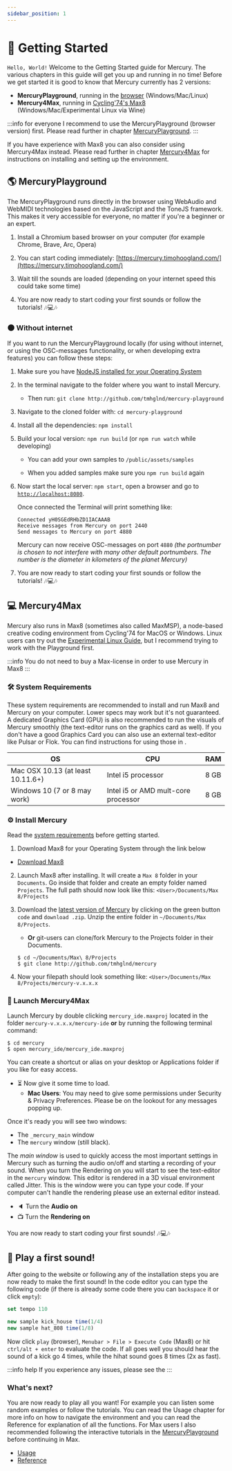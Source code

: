 ```yaml
---
sidebar_position: 1
---
```


# 🚀 Getting Started

`Hello, World!` Welcome to the Getting Started guide for Mercury. The various chapters in this guide will get you up and running in no time! Before we get started it is good to know that Mercury currently has 2 versions:

- **MercuryPlayground**, running in the [browser](https://mercury.timohoogland.com/) (Windows/Mac/Linux)
- **Mercury4Max**, running in [Cycling'74's Max8](https://cycling74.com/downloads) (Windows/Mac/Experimental Linux via Wine)

:::info for everyone
I recommend to use the MercuryPlayground (browser version) first. Please read further in chapter [MercuryPlayground](#-mercuryplayground).
:::

If you have experience with Max8 you can also consider using Mercury4Max instead. Please read further in chapter [Mercury4Max](#-mercury4max) for instructions on installing and setting up the environment.

<!-- If you are curious what the pros and cons are between these two versions please read [Browser or Max?](browser-max). -->

## 🌎 MercuryPlayground

The MercuryPlayground runs directly in the browser using WebAudio and WebMIDI technologies based on the JavaScript and the ToneJS framework. This makes it very accessible for everyone, no matter if you're a beginner or an expert.

1. Install a Chromium based browser on your computer (for example Chrome, Brave, Arc, Opera)

2. You can start coding immediately: [https://mercury.timohoogland.com/](https://mercury.timohoogland.com/)

3. Wait till the sounds are loaded (depending on your internet speed this could take some time)

4. You are now ready to start coding your first sounds or follow the tutorials! 🎶💻🎶

<!-- If you experience any issues with installing or running the code, please have a look in the Tutorial or Troubleshooting sections. This Quick Start guide is meant for people who are confident in working with the computer and have some experience with (creative) coding, music technology and music making. -->

### 🌑 Without internet

If you want to run the MercuryPlayground locally (for using without internet, or using the OSC-messages functionality, or when developing extra features) you can follow these steps:

1. Make sure you have [NodeJS installed for your Operating System](https://nodejs.org/en)

2. In the terminal navigate to the folder where you want to install Mercury.

	- Then run: `git clone http://github.com/tmhglnd/mercury-playground`

3. Navigate to the cloned folder with: `cd mercury-playground`

4. Install all the dependencies: `npm install`

5. Build your local version: `npm run build` (or `npm run watch` while developing)

	- You can add your own samples to `/public/assets/samples`

	- When you added samples make sure you `npm run build` again

6. Now start the local server: `npm start`, open a browser and go to [`http://localhost:8080`](http://localhost:8080). 

	Once connected the Terminal will print something like:

	```
	Connected yH0SGEdRHbZD1IACAAAB
	Receive messages from Mercury on port 2440
	Send messages to Mercury on port 4880
	```

	Mercury can now receive OSC-messages on port `4880` *(the portnumber is chosen to not interfere with many other default portnumbers. The number is the diameter in kilometers of the planet Mercury)*

7. You are now ready to start coding your first sounds or follow the tutorials! 🎶💻🎶

## 💻 Mercury4Max

Mercury also runs in Max8 (sometimes also called MaxMSP), a node-based creative coding environment from Cycling'74 for MacOS or Windows. Linux users can try out the [Experimental Linux Guide](./usage/mercury4max-linux.md), but I recommend trying to work with the Playground first.

:::info You do not need to buy a Max-license in order to use Mercury in Max8
:::

### 🛠 System Requirements

These system requirements are recommended to install and run Max8 and Mercury on your computer. Lower specs may work but it's not guaranteed. A dedicated Graphics Card (GPU) is also recommended to run the visuals of Mercury smoothly (the text-editor runs on the graphics card as well). If you don't have a good Graphics Card you can also use an external text-editor like Pulsar or Flok. You can find instructions for using those in .

| OS | CPU | RAM |
| -- | --- | --- |
| Mac OSX 10.13 (at least 10.11.6+) | Intel i5 processor | 8 GB | 
| Windows 10 (7 or 8 may work) | Intel i5 or AMD mult-core processor | 8 GB |

### ⚙️ Install Mercury

Read the [system requirements](#-system-requirements) before getting started.

1. Download Max8 for your Operating System through the link below

- [Download Max8](https://cycling74.com/downloads)

2. Launch Max8 after installing. It will create a `Max 8` folder in your `Documents`. Go inside that folder and create an empty folder named `Projects`. The full path should now look like this: `<User>/Documents/Max 8/Projects`

3. Download the [latest version of Mercury](https://github.com/tmhglnd/mercury/archive/refs/heads/master.zip) by clicking on the green button `code` and `download .zip`. Unzip the entire folder in `~/Documents/Max 8/Projects`.

	- **Or** git-users can clone/fork Mercury to the Projects folder in their Documents.

	```
	$ cd ~/Documents/Max\ 8/Projects
	$ git clone http://github.com/tmhglnd/mercury
	```

4. Now your filepath should look something like: `<User>/Documents/Max 8/Projects/mercury-v.x.x.x`

### 🚀 Launch Mercury4Max

Launch Mercury by double clicking `mercury_ide.maxproj` located in the folder `mercury-v.x.x.x/mercury-ide` **or** by running the following terminal command:

```
$ cd mercury
$ open mercury_ide/mercury_ide.maxproj
```

You can create a shortcut or alias on your desktop or Applications folder if you like for easy access.

- ⏳ Now give it some time to load.
	- **Mac Users**: You may need to give some permissions under Security & Privacy Preferences. Please be on the lookout for any messages popping up.

Once it's ready you will see two windows:

- The `_mercury_main` window 
- The  `mercury` window (still black). 

The *main window* is used to quickly access the most important settings in Mercury such as turning the audio on/off and starting a recording of your sound. When you turn the Rendering on you will start to see the text-editor in the `mercury` window. This editor is rendered in a 3D visual environment called Jitter. This is the window were you can type your code. If your computer can't handle the rendering please use an external editor instead.

- 🔈 Turn the **Audio on**
- 📺 Turn the **Rendering on**

You are now ready to start coding your first sounds! 🎶💻🎶

## 🎹 Play a first sound!

After going to the website or following any of the installation steps you are now ready to make the first sound! In the code editor you can type the following code (if there is already some code there you can `backspace` it or click `empty`):

```js
set tempo 110

new sample kick_house time(1/4)
new sample hat_808 time(1/8)
```

Now click `play` (browser), `Menubar > File > Execute Code` (Max8) or hit `ctrl/alt + enter` to evaluate the code. If all goes well you should hear the sound of a kick go 4 times, while the hihat sound goes 8 times (2x as fast).

:::info help
If you experience any issues, please see the <!-- [Troubleshooting](troubleshooting) -->
:::

### What's next?

You are now ready to play all you want! For example you can listen some random examples or follow the tutorials. You can read the Usage chapter for more info on how to navigate the environment and you can read the Reference for explanation of all the functions. For Max users I also recommended following the interactive tutorials in the [MercuryPlayground](https://mercury.timohoogland.com) before continuing in Max.

- [Usage](./usage/)
- [Reference](./reference/)
<!-- - [Examples](category/-examples) -->
<!-- - [Tutorials](category/-tutorials) -->
